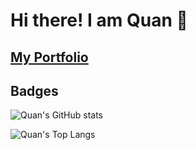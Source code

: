 # Hi there! I am Quan :wave:

## [My Portfolio](https://quanxuuu.github.io/portfolio/)

## Badges

![Quan's GitHub stats](https://github-readme-stats.vercel.app/api?username=QuanXuuu&theme=vue&show_icons=true)

![Quan's Top Langs](https://github-readme-stats.vercel.app/api/top-langs/?username=QuanXuuu&layout=compact)
